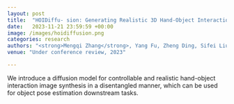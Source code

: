 ```yaml
---
layout: post
title:  "HOIDiffu- sion: Generating Realistic 3D Hand-Object Interaction Data"
date:   2023-11-21 23:59:59 +00:00
image: /images/hoidiffusion.png
categories: research
authors: "<strong>Mengqi Zhang</strong>, Yang Fu, Zheng Ding, Sifei Liu, Zhuowen Tu, Xiaolong Wang"
venue: "Under conference review, 2023"

---
```

We introduce a diffusion model for controllable and realistic hand-object interaction image synthesis in a disentangled manner, which can be used for object pose estimation downstream tasks.